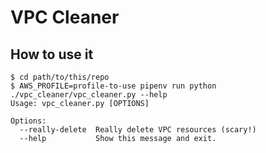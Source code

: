 # VPC Cleaner

## How to use it

```shell
$ cd path/to/this/repo
$ AWS_PROFILE=profile-to-use pipenv run python ./vpc_cleaner/vpc_cleaner.py --help
Usage: vpc_cleaner.py [OPTIONS]

Options:
  --really-delete  Really delete VPC resources (scary!)
  --help           Show this message and exit.
```

